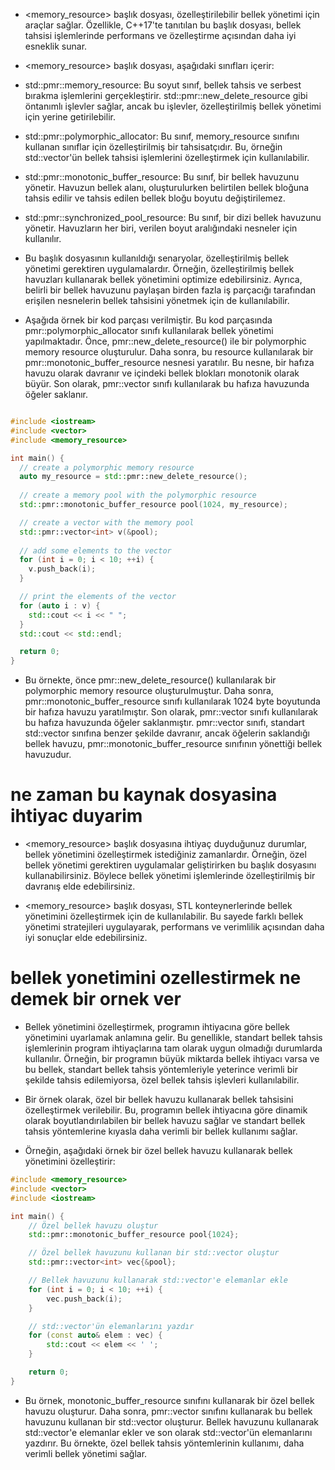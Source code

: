 - <memory_resource> başlık dosyası, özelleştirilebilir bellek yönetimi için araçlar sağlar. Özellikle, C++17'te tanıtılan bu başlık dosyası, bellek tahsisi işlemlerinde performans ve özelleştirme açısından daha iyi esneklik sunar.

- <memory_resource> başlık dosyası, aşağıdaki sınıfları içerir:

- std::pmr::memory_resource: Bu soyut sınıf, bellek tahsis ve serbest bırakma işlemlerini gerçekleştirir. std::pmr::new_delete_resource gibi öntanımlı işlevler sağlar, ancak bu işlevler, özelleştirilmiş bellek yönetimi için yerine getirilebilir.

- std::pmr::polymorphic_allocator: Bu sınıf, memory_resource sınıfını kullanan sınıflar için özelleştirilmiş bir tahsisatçıdır. Bu, örneğin std::vector'ün bellek tahsisi işlemlerini özelleştirmek için kullanılabilir.

- std::pmr::monotonic_buffer_resource: Bu sınıf, bir bellek havuzunu yönetir. Havuzun bellek alanı, oluşturulurken belirtilen bellek bloğuna tahsis edilir ve tahsis edilen bellek bloğu boyutu değiştirilemez.

- std::pmr::synchronized_pool_resource: Bu sınıf, bir dizi bellek havuzunu yönetir. Havuzların her biri, verilen boyut aralığındaki nesneler için kullanılır.

- Bu başlık dosyasının kullanıldığı senaryolar, özelleştirilmiş bellek yönetimi gerektiren uygulamalardır. Örneğin, özelleştirilmiş bellek havuzları kullanarak bellek yönetimini optimize edebilirsiniz. Ayrıca, belirli bir bellek havuzunu paylaşan birden fazla iş parçacığı tarafından erişilen nesnelerin bellek tahsisini yönetmek için de kullanılabilir.

- Aşağıda örnek bir kod parçası verilmiştir. Bu kod parçasında pmr::polymorphic_allocator sınıfı kullanılarak bellek yönetimi yapılmaktadır. Önce, pmr::new_delete_resource() ile bir polymorphic memory resource oluşturulur. Daha sonra, bu resource kullanılarak bir pmr::monotonic_buffer_resource nesnesi yaratılır. Bu nesne, bir hafıza havuzu olarak davranır ve içindeki bellek blokları monotonik olarak büyür. Son olarak, pmr::vector sınıfı kullanılarak bu hafıza havuzunda öğeler saklanır.

```CPP

#include <iostream>
#include <vector>
#include <memory_resource>

int main() {
  // create a polymorphic memory resource
  auto my_resource = std::pmr::new_delete_resource();
  
  // create a memory pool with the polymorphic resource
  std::pmr::monotonic_buffer_resource pool(1024, my_resource);

  // create a vector with the memory pool
  std::pmr::vector<int> v(&pool);
  
  // add some elements to the vector
  for (int i = 0; i < 10; ++i) {
    v.push_back(i);
  }

  // print the elements of the vector
  for (auto i : v) {
    std::cout << i << " ";
  }
  std::cout << std::endl;

  return 0;
}

```

- Bu örnekte, önce pmr::new_delete_resource() kullanılarak bir polymorphic memory resource oluşturulmuştur. Daha sonra, pmr::monotonic_buffer_resource sınıfı kullanılarak 1024 byte boyutunda bir hafıza havuzu yaratılmıştır. Son olarak, pmr::vector sınıfı kullanılarak bu hafıza havuzunda öğeler saklanmıştır. pmr::vector sınıfı, standart std::vector sınıfına benzer şekilde davranır, ancak öğelerin saklandığı bellek havuzu, pmr::monotonic_buffer_resource sınıfının yönettiği bellek havuzudur.

# ne zaman bu kaynak dosyasina ihtiyac duyarim 

- <memory_resource> başlık dosyasına ihtiyaç duyduğunuz durumlar, bellek yönetimini özelleştirmek istediğiniz zamanlardır. Örneğin, özel bellek yönetimi gerektiren uygulamalar geliştirirken bu başlık dosyasını kullanabilirsiniz. Böylece bellek yönetimi işlemlerinde özelleştirilmiş bir davranış elde edebilirsiniz.

- <memory_resource> başlık dosyası, STL konteynerlerinde bellek yönetimini özelleştirmek için de kullanılabilir. Bu sayede farklı bellek yönetimi stratejileri uygulayarak, performans ve verimlilik açısından daha iyi sonuçlar elde edebilirsiniz.

# bellek yonetimini ozellestirmek ne demek bir ornek ver

- Bellek yönetimini özelleştirmek, programın ihtiyacına göre bellek yönetimini uyarlamak anlamına gelir. Bu genellikle, standart bellek tahsis işlemlerinin program ihtiyaçlarına tam olarak uygun olmadığı durumlarda kullanılır. Örneğin, bir programın büyük miktarda bellek ihtiyacı varsa ve bu bellek, standart bellek tahsis yöntemleriyle yeterince verimli bir şekilde tahsis edilemiyorsa, özel bellek tahsis işlevleri kullanılabilir.

- Bir örnek olarak, özel bir bellek havuzu kullanarak bellek tahsisini özelleştirmek verilebilir. Bu, programın bellek ihtiyacına göre dinamik olarak boyutlandırılabilen bir bellek havuzu sağlar ve standart bellek tahsis yöntemlerine kıyasla daha verimli bir bellek kullanımı sağlar.

- Örneğin, aşağıdaki örnek bir özel bellek havuzu kullanarak bellek yönetimini özelleştirir:

```CPP
#include <memory_resource>
#include <vector>
#include <iostream>

int main() {
    // Özel bellek havuzu oluştur
    std::pmr::monotonic_buffer_resource pool{1024};

    // Özel bellek havuzunu kullanan bir std::vector oluştur
    std::pmr::vector<int> vec{&pool};

    // Bellek havuzunu kullanarak std::vector'e elemanlar ekle
    for (int i = 0; i < 10; ++i) {
        vec.push_back(i);
    }

    // std::vector'ün elemanlarını yazdır
    for (const auto& elem : vec) {
        std::cout << elem << ' ';
    }

    return 0;
}

```
- Bu örnek, monotonic_buffer_resource sınıfını kullanarak bir özel bellek havuzu oluşturur. Daha sonra, pmr::vector sınıfını kullanarak bu bellek havuzunu kullanan bir std::vector oluşturur. Bellek havuzunu kullanarak std::vector'e elemanlar ekler ve son olarak std::vector'ün elemanlarını yazdırır. Bu örnekte, özel bellek tahsis yöntemlerinin kullanımı, daha verimli bellek yönetimi sağlar.

















































